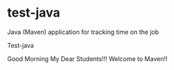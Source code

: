 # test-java
Java (Maven) application for tracking time on the job

Test-java

Good Morning My Dear Students!!! Welcome to Maven!!
